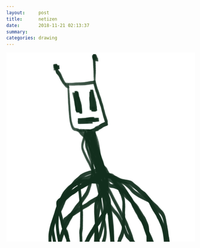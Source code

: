 ```yaml
---
layout:     post
title:      netizen
date:       2018-11-21 02:13:37
summary:    
categories: drawing
---
```

![netizen](/images/diary/netizen.png "eventually")

